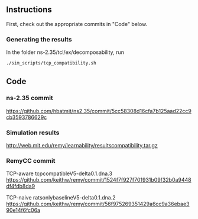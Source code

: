## Instructions ##
First, check out the appropriate commits in "Code" below.

### Generating the results ###
In the folder ns-2.35/tcl/ex/decomposability, run
   ```
   ./sim_scripts/tcp_compatibility.sh
   ```

## Code ##

### ns-2.35 commit ###

https://github.com/hbatmit/ns2.35/commit/5cc58308d16cfa7b125aad22cc9cb3593786629c

### Simulation results ###

http://web.mit.edu/remy/learnability/resultscompatibility.tar.gz

### RemyCC commit ###

TCP-aware tcpcompatibleV5-delta0.1.dna.3     https://github.com/keithw/remy/commit/1524f7f927f701931b09f32b0a9448df4fdb8da9

TCP-naive ratsonlybaselineV5-delta0.1.dna.2  https://github.com/keithw/remy/commit/56f975269351429a6cc9a36ebae390e14f6fc06a 
